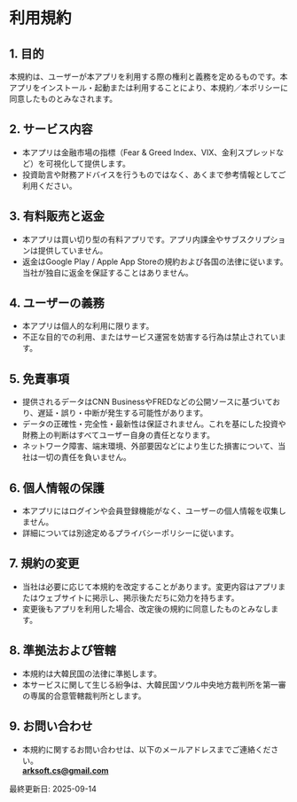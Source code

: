 # 利用規約

## 1. 目的
本規約は、ユーザーが本アプリを利用する際の権利と義務を定めるものです。本アプリをインストール・起動または利用することにより、本規約／本ポリシーに同意したものとみなされます。

## 2. サービス内容
- 本アプリは金融市場の指標（Fear &amp; Greed Index、VIX、金利スプレッドなど）を可視化して提供します。  
- 投資助言や財務アドバイスを行うものではなく、あくまで参考情報としてご利用ください。  

## 3. 有料販売と返金
- 本アプリは買い切り型の有料アプリです。アプリ内課金やサブスクリプションは提供していません。  
- 返金はGoogle Play / Apple App Storeの規約および各国の法律に従います。当社が独自に返金を保証することはありません。  

## 4. ユーザーの義務
- 本アプリは個人的な利用に限ります。  
- 不正な目的での利用、またはサービス運営を妨害する行為は禁止されています。  

## 5. 免責事項
- 提供されるデータはCNN BusinessやFREDなどの公開ソースに基づいており、遅延・誤り・中断が発生する可能性があります。  
- データの正確性・完全性・最新性は保証されません。これを基にした投資や財務上の判断はすべてユーザー自身の責任となります。  
- ネットワーク障害、端末環境、外部要因などにより生じた損害について、当社は一切の責任を負いません。  

## 6. 個人情報の保護
- 本アプリにはログインや会員登録機能がなく、ユーザーの個人情報を収集しません。  
- 詳細については別途定めるプライバシーポリシーに従います。  

## 7. 規約の変更
- 当社は必要に応じて本規約を改定することがあります。変更内容はアプリまたはウェブサイトに掲示し、掲示後ただちに効力を持ちます。  
- 変更後もアプリを利用した場合、改定後の規約に同意したものとみなします。  

## 8. 準拠法および管轄
- 本規約は大韓民国の法律に準拠します。  
- 本サービスに関して生じる紛争は、大韓民国ソウル中央地方裁判所を第一審の専属的合意管轄裁判所とします。  

## 9. お問い合わせ
- 本規約に関するお問い合わせは、以下のメールアドレスまでご連絡ください。  
**arksoft.cs@gmail.com**


最終更新日: 2025-09-14